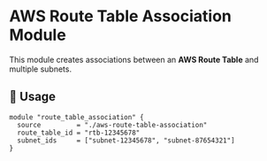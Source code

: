 # AWS Route Table Association Module

This module creates associations between an **AWS Route Table** and multiple subnets.

## 🚀 Usage

```hcl
module "route_table_association" {
  source         = "./aws-route-table-association"
  route_table_id = "rtb-12345678"
  subnet_ids     = ["subnet-12345678", "subnet-87654321"]
}
